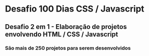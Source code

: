 # Desafio 100 Dias CSS / Javascript

## Desafio 2 em 1 - Elaboração de projetos envolvendo HTML / CSS / Javascript
### São mais de 250 projetos para serem desenvolvidos
